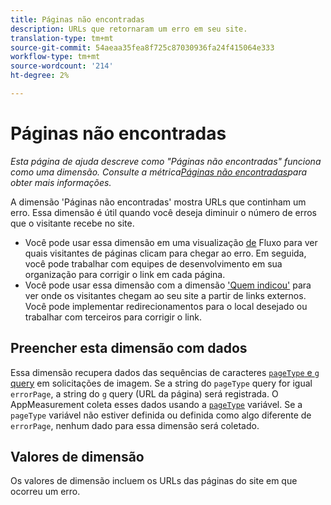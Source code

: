 ```yaml
---
title: Páginas não encontradas
description: URLs que retornaram um erro em seu site.
translation-type: tm+mt
source-git-commit: 54aeaa35fea8f725c87030936fa24f415064e333
workflow-type: tm+mt
source-wordcount: '214'
ht-degree: 2%

---
```



# Páginas não encontradas

*Esta página de ajuda descreve como &quot;Páginas não encontradas&quot; funciona como uma dimensão. Consulte a métrica[Páginas não encontradas](../metrics/pages-not-found.md)para obter mais informações.*

A dimensão &#39;Páginas não encontradas&#39; mostra URLs que continham um erro. Essa dimensão é útil quando você deseja diminuir o número de erros que o visitante recebe no site.

* Você pode usar essa dimensão em uma visualização [de](/help/analyze/analysis-workspace/visualizations/c-flow/flow.md) Fluxo para ver quais visitantes de páginas clicam para chegar ao erro. Em seguida, você pode trabalhar com equipes de desenvolvimento em sua organização para corrigir o link em cada página.
* Você pode usar essa dimensão com a dimensão [&#39;Quem indicou&#39;](referrer.md) para ver onde os visitantes chegam ao seu site a partir de links externos. Você pode implementar redirecionamentos para o local desejado ou trabalhar com terceiros para corrigir o link.

## Preencher esta dimensão com dados

Essa dimensão recupera dados das sequências de caracteres [`pageType` e `g` query](/help/implement/validate/query-parameters.md) em solicitações de imagem. Se a string do `pageType` query for igual `errorPage`, a string do `g` query (URL da página) será registrada. O AppMeasurement coleta esses dados usando a [`pageType`](/help/implement/vars/page-vars/pagetype.md) variável. Se a `pageType` variável não estiver definida ou definida como algo diferente de `errorPage`, nenhum dado para essa dimensão será coletado.

## Valores de dimensão

Os valores de dimensão incluem os URLs das páginas do site em que ocorreu um erro.
